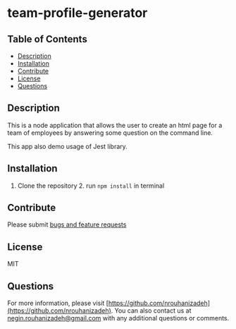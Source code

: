 # team-profile-generator

## Table of Contents

- [Description](#Description)
- [Installation](#Installation)
- [Contribute](#contribute)
- [License](#License)
- [Questions](#questions)

## Description

This is a node application that allows the user to create an html page for a team of employees by answering some question on the command line.

This app also demo usage of Jest library.

## Installation

1. Clone the repository 2. run `npm install` in terminal

## Contribute

Please submit [bugs and feature requests](https://github.com/nrouhanizdeh/team-profile-generator/issues)

## License

MIT

## Questions

For more information, please visit [https://github.com/nrouhanizadeh](https://github.com/nrouhanizadeh).
You can also contact us at [negin.rouhanizadeh@gmail.com](mailto:negin.rouhanizadeh@gmail.com) with any additional questions or comments.
